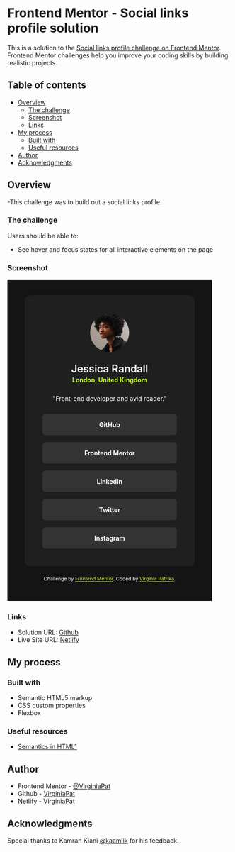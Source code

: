 # Frontend Mentor - Social links profile solution

This is a solution to the [Social links profile challenge on Frontend Mentor](https://www.frontendmentor.io/challenges/social-links-profile-UG32l9m6dQ). Frontend Mentor challenges help you improve your coding skills by building realistic projects.

## Table of contents

- [Overview](#overview)
  - [The challenge](#the-challenge)
  - [Screenshot](#screenshot)
  - [Links](#links)
- [My process](#my-process)
  - [Built with](#built-with)
  - [Useful resources](#useful-resources)
- [Author](#author)
- [Acknowledgments](#acknowledgments)

## Overview

-This challenge was to build out a social links profile.

### The challenge

Users should be able to:

- See hover and focus states for all interactive elements on the page

### Screenshot

![Screenshot of the solution](./Screenshot-Social-links-profile-challenge.png)

### Links

- Solution URL: [Github](https://github.com/VirginiaPat/social-links-profile-main.git)
- Live Site URL: [Netlify](https://social-links-profile-frontend-m-virgi.netlify.app/)

## My process

### Built with

- Semantic HTML5 markup
- CSS custom properties
- Flexbox

### Useful resources

- [Semantics in HTML1](https://developer.mozilla.org/en-US/docs/Glossary/Semantics#semantics_in_html)

## Author

- Frontend Mentor - [@VirginiaPat](https://www.frontendmentor.io/profile/VirginiaPat)
- Github - [VirginiaPat ](https://github.com/VirginiaPat)
- Netlify - [VirginiaPat](https://app.netlify.com/teams/virginia-patrika/sites)

## Acknowledgments

Special thanks to Kamran Kiani [@kaamiik](https://www.frontendmentor.io/profile/kaamiik) for his feedback.
